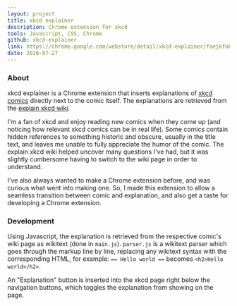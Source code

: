 ```yaml
---
layout: project
title: xkcd explainer
description: Chrome extension for xkcd
tools: Javascript, CSS, Chrome
github: xkcd-explainer
link: https://chrome.google.com/webstore/detail/xkcd-explainer/foejkfobkipagoaicljcokpdbdldfmdn
date: 2016-07-27
---
```


### About

xkcd explainer is a Chrome extension that inserts explanations of [xkcd comics](https://xkcd.com/) directly next to the comic itself. The explanations are retrieved from the [explain xkcd wiki](http://www.explainxkcd.com/).

I'm a fan of xkcd and enjoy reading new comics when they come up (and noticing how relevant xkcd comics can be in real life). Some comics contain hidden references to something historic and obscure, usually in the title text, and leaves me unable to fully appreciate the humor of the comic. The explain xkcd wiki helped uncover many questions I've had, but it was slightly cumbersome having to switch to the wiki page in order to understand.

I've also always wanted to make a Chrome extension before, and was curious what went into making one. So, I made this extension to allow a seamless transition between comic and explanation, and also get a taste for developing a Chrome extension.

### Development

Using Javascript, the explanation is retrieved from the respective comic's wiki page as wikitext (done in `main.js`). `parser.js` is a wikitext parser which goes through the markup line by line, replacing any wikitext syntax with the corresponding HTML, for example: `== Hello world ==` becomes `<h2>Hello world</h2>`.

An "Explanation" button is inserted into the xkcd page right below the navigation buttons, which toggles the explanation from showing on the page.
